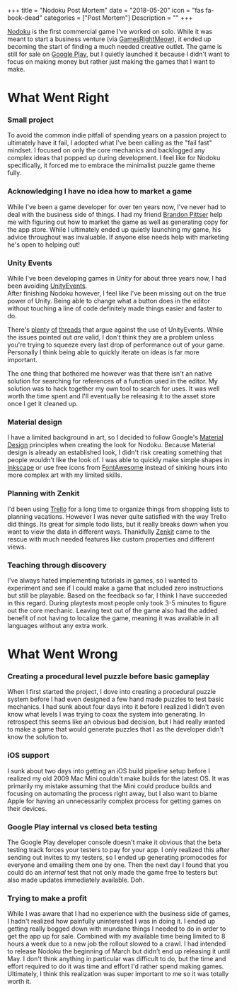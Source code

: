 +++
title = "Nodoku Post Mortem"
date = "2018-05-20"
icon = "fas fa-book-dead"
categories = ["Post Mortem"]
Description = ""
+++

[Nodoku](/projects/nodoku/) is the first commercial game I've worked on solo. While it was meant to start a business venture (via [GamesRightMeow](/projects/gamesrightmeow/)), it ended up becoming the start of finding a much needed creative outlet. The game is still for sale on [Google Play](https://play.google.com/store/apps/details?id=com.gamesrightmeow.nodoku), but I quietly launched it because I didn't want to focus on making money but rather just making the games that I want to make.

# What Went Right

### Small project
To avoid the common indie pitfall of spending years on a passion project to ultimately have it fail, I adopted what I've been calling as the "fail fast" mindset. I focused on only the core mechanics and backlogged any complex ideas that popped up during development. I feel like for Nodoku specifically, it forced me to embrace the minimalist puzzle game theme fully.

### Acknowledging I have no idea how to market a game
While I've been a game developer for over ten years now, I've never had to deal with the business side of things. I had my friend [Brandon Pittser](mailto:pittser140@gmail) help me with figuring out how to market the game as well as generating copy for the app store. While I ultimately ended up quietly launching my game, his advice throughout was invaluable. If anyone else needs help with marketing he's open to helping out!

### Unity Events
While I've been developing games in Unity for about three years now, I had been avoiding [UnityEvents](https://docs.unity3d.com/Manual/UnityEvents.html).  
After finishing Nodoku however, I feel like I've been missing out on the true power of Unity. Being able to change what a button does in the editor without touching a line of code definitely made things easier and faster to do.

There's [plenty](https://jacksondunstan.com/articles/3335) [of](https://www.reddit.com/r/Unity3D/comments/35oekm/delegate_events_vs_unityevent_which_one_is/) [threads](https://answers.unity.com/questions/1358219/update-vs-delegate-events.html) that argue against the use of UnityEvents. While the issues pointed out _are_ valid, I don't think they are a problem unless you're trying to squeeze every last drop of performance out of your game. Personally I think being able to quickly iterate on ideas is far more important.

The one thing that bothered me however was that there isn't an native solution for searching for references of a function used in the editor. My solution was to hack together my own tool to search for uses. It was well worth the time spent and I'll eventually be releasing it to the asset store once I get it cleaned up.

### Material design
I have a limited background in art, so I decided to follow Google's [Material Design](https://material.io/) principles when creating the look for Nodoku. Because Material design is already an established look, I didn't risk creating something that people wouldn't like the look of. I was able to quickly make simple shapes in [Inkscape](https://inkscape.org/) or use free icons from [FontAwesome](https://fontawesome.com/) instead of sinking hours into more complex art with my limited skills.

### Planning with Zenkit
I'd been using [Trello](https://trello.com/) for a long time to organize things from shopping lists to planning vacations. However I was never quite satisfied with the way Trello did things. Its great for simple todo lists, but it really breaks down when you want to view the data in different ways. Thankfully [Zenkit](https://zenkit.com/) came to the rescue with much needed features like custom properties and different views. 

### Teaching through discovery
I've always hated implementing tutorials in games, so I wanted to experiment and see if I could make a game that included zero instructions but still be playable. Based on the feedback so far, I think I have succeeded in this regard. During playtests most people only took 3-5 minutes to figure out the core mechanic. Leaving text out of the game also had the added benefit of not having to localize the game, meaning it was available in all languages without any extra work. 

# What Went Wrong

### Creating a procedural level puzzle before basic gameplay
When I first started the project, I dove into creating a procedural puzzle system before I had even designed a few hand made puzzles to test basic mechanics. I had sunk about four days into it before I realized I didn't even know what levels I was trying to coax the system into generating. In retrospect this seems like an obvious bad decision, but I had really wanted to make a game that would generate puzzles that I as the developer didn't know the solution to.

### iOS support
I sunk about two days into getting an iOS build pipeline setup before I realized my old 2009 Mac Mini couldn't make builds for the latest OS. It was primarily my mistake assuming that the Mini could produce builds and focusing on automating the process right away, but I also want to blame Apple for having an unnecessarily complex process for getting games on their devices. 

### Google Play internal vs closed beta testing
The Google Play developer console doesn't make it obvious that the beta testing track forces your testers to pay for your app. I only realized this after sending out invites to my testers, so I ended up generating promocodes for everyone and emailing them one by one. Then the next day I found that you could do an _internal_ test that not only made the game free to testers but also made updates immediately available. Doh.

### Trying to make a profit
While I was aware that I had no experience with the business side of games, I hadn't realized how painfully uninterested I was in doing it. I ended up getting really bogged down with mundane things I needed to do in order to get the app up for sale. Combined with my available time being limited to 8 hours a week due to a new job the rollout slowed to a crawl. I had intended to release Nodoku the beginning of March but didn't end up releasing it until May. I don't think anything in particular was difficult to do, but the time and effort required to do it was time and effort I'd rather spend making games. Ultimately, I think this realization was super important to me so it was totally worth it.


